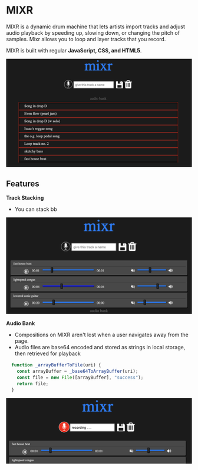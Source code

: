 # MIXR

MIXR is a dynamic drum machine that lets artists import tracks and adjust audio playback by speeding up, slowing down, or changing the pitch of samples. Mixr allows you to loop and layer tracks that you record. 

MIXR is built with regular **JavaScript, CSS, and HTML5**.

![Home Page](./screenshots/home.png)

## Features

   **Track Stacking**
   
- You can stack bb

![Mix](./screenshots/mix.png)

   **Audio Bank**
   
- Compositions on MIXR aren't lost when a user navigates away from the page. 
- Audio files are base64 encoded and stored as strings in local storage, then retrieved for playback

``` javascript
  function _arrayBufferToFile(uri) {
    const arrayBuffer = _base64ToArrayBuffer(uri);
    const file = new File([arrayBuffer], "success");
    return file;
  }
```

![Mix](./screenshots/record.png)

